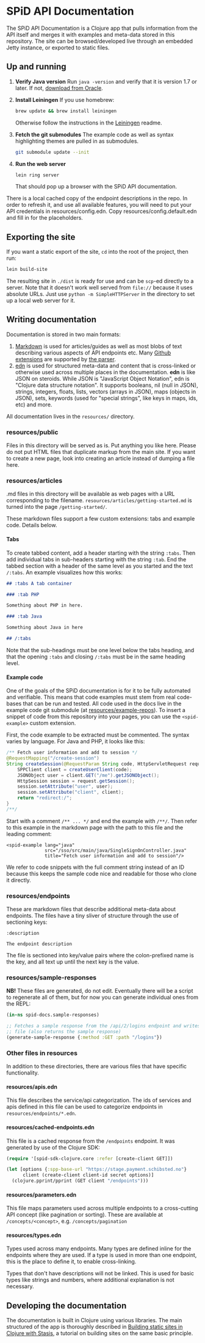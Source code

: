 # SPiD API Documentation

The SPiD API Documentation is a Clojure app that pulls information from the API
itself and merges it with examples and meta-data stored in this repository.
The site can be browsed/developed live through an embedded Jetty instance, or
exported to static files.

## Up and running

1. **Verify Java version**
  Run `java -version` and verify that it is version 1.7 or later. If not,
  [download from Oracle]("http://docs.oracle.com/javase/7/docs/webnotes/install/index.html").

2. **Install Leiningen**
   If you use homebrew:

   ```sh
   brew update && brew install leiningen
   ```

   Otherwise follow the instructions in the
   [Leiningen](https://github.com/technomancy/leiningen#leiningen)
   readme.

3. **Fetch the git submodules**
   The example code as well as syntax highlighting themes are pulled in as
   submodules.

   ```sh
   git submodule update --init
   ```

4. **Run the web server**
   ```sh
   lein ring server
   ```

   That should pop up a browser with the SPiD API documentation.

There is a local cached copy of the endpoint descriptions in the repo. In order
to refresh it, and use all available features, you will need to put your API
credentials in resources/config.edn. Copy resources/config.default.edn and
fill in for the placeholders.

## Exporting the site

If you want a static export of the site, `cd` into the root of the project, then
run:

```sh
lein build-site
```

The resulting site in `./dist` is ready for use and can be `scp`-ed directly to
a server. Note that it doesn't work well served from `file://` because it
uses absolute URLs. Just use `python -m SimpleHTTPServer` in the directory to
set up a local web server for it.

## Writing documentation

Documentation is stored in two main formats:

1. [Markdown](http://daringfireball.net/projects/markdown/syntax) is used for
   articles/guides as well as most blobs of text describing various aspects of
   API endpoints etc. Many
   [Github extensions](https://help.github.com/articles/github-flavored-markdown)
   are supported by [the parser](https://github.com/sirthias/pegdown).
2. [edn](https://github.com/edn-format/edn) is used for structured meta-data
   and content that is cross-linked or otherwise used across multiple places in
   the documentation. **edn** is like JSON on steroids. While JSON is
   "JavaScript Object Notation", edn is "Clojure data structure notation". It
   supports booleans, nil (null in JSON), strings, integers, floats, lists,
   vectors (arrays in JSON), maps (objects in JSON), sets, keywords (used for
   "special strings", like keys in maps, ids, etc) and more.

All documentation lives in the `resources/` directory.

### resources/public

Files in this directory will be served as is. Put anything you like here. Please
do not put HTML files that duplicate markup from the main site. If you want to
create a new page, look into creating an article instead of dumping a file here.

### resources/articles

.md files in this directory will be available as web pages with a URL
corresponding to the filename. `resources/articles/getting-started.md` is turned
into the page `/getting-started/`.

These markdown files support a few custom extensions: tabs and example
code. Details below.

#### Tabs

To create tabbed content, add a header starting with the string `:tabs`. Then
add individual tabs in sub-headers starting with the string `:tab`. End the tabbed
section with a header of the same level as you started and the text `/:tabs`. An
example visualizes how this works:

```md
## :tabs A tab container

### :tab PHP

Something about PHP in here.

### :tab Java

Something about Java in here

## /:tabs
```

Note that the sub-headings must be one level below the tabs heading,
and that the opening `:tabs` and closing `/:tabs` must be in the same
heading level.

#### Example code

One of the goals of the SPiD documentation is for it to be fully automated and
verifiable. This means that code examples must stem from real code-bases that
can be run and tested. All code used in the docs live in the example code git
submodule (at [resources/example-repos](./resources/example-repos)). To insert a
snippet of code from this repository into your pages, you can use the
`<spid-example>` custom extension.

First, the code example to be extracted must be commented. The syntax varies by
language. For Java and PHP, it looks like this:

```java
/** Fetch user information and add to session */
@RequestMapping("/create-session")
String createSession(@RequestParam String code, HttpServletRequest request) throws SPPClientException, SPPClientResponseException, SPPClientRefreshTokenException {
    SPPClient client = createUserClient(code);
    JSONObject user = client.GET("/me").getJSONObject();
    HttpSession session = request.getSession();
    session.setAttribute("user", user);
    session.setAttribute("client", client);
    return "redirect:/";
}
/**/
```

Start with a comment `/** ... */` and end the example with `/**/`. Then refer to
this example in the markdown page with the path to this file and the leading
comment:

```
<spid-example lang="java"
              src="/sso/src/main/java/SingleSignOnController.java"
              title="Fetch user information and add to session"/>
```

We refer to code snippets with the full comment string instead of an
ID because this keeps the sample code nice and readable for those who
clone it directly.

### resources/endpoints

These are markdown files that describe additional meta-data about endpoints.
The files have a tiny sliver of structure through the use of sectioning keys:

```text
:description

The endpoint description
```

The file is sectioned into key/value pairs where the colon-prefixed name is the
key, and all text up until the next key is the value.

### resources/sample-responses

**NB!** These files are generated, do not edit. Eventually there will be a
script to regenerate all of them, but for now you can generate individual ones
from the REPL:

```clj
(in-ns spid-docs.sample-responses)

;; Fetches a sample response from the /api/2/logins endpoint and writes it to
;; file (also returns the sample response)
(generate-sample-response {:method :GET :path "/logins"})
```

### Other files in resources

In addition to these directories, there are various files that have specific
functionality.

#### resources/apis.edn

This file describes the service/api categorization. The ids of services and apis
defined in this file can be used to categorize endpoints in
`resources/endpoints/*.edn`.

#### resources/cached-endpoints.edn

This file is a cached response from the `/endpoints` endpoint. It was
generated by use of the Clojure SDK:

```clj
(require '[spid-sdk-clojure.core :refer [create-client GET]])

(let [options {:spp-base-url "https://stage.payment.schibsted.no"}
      client (create-client client-id secret options)]
  (clojure.pprint/pprint (GET client "/endpoints")))
```

#### resources/parameters.edn

This file maps parameters used across multiple endpoints to a
cross-cutting API concept (like pagination or sorting). These are
available at `/concepts/<concept>`, e.g. `/concepts/pagination`

#### resources/types.edn

Types used across many endpoints. Many types are defined inline for the
endpoints where they are used. If a type is used in more than one endpoint, this
is the place to define it, to enable cross-linking.

Types that don't have descriptions will not be linked. This is used for basic
types like strings and numbers, where additional explanation is not necessary.

## Developing the documentation

The documentation is built in Clojure using various libraries. The main
structured of the app is thoroughly described in
[Building static sites in Clojure with Stasis](http://cjohansen.no/building-static-sites-in-clojure-with-stasis),
a tutorial on building sites on the same basic principle.
